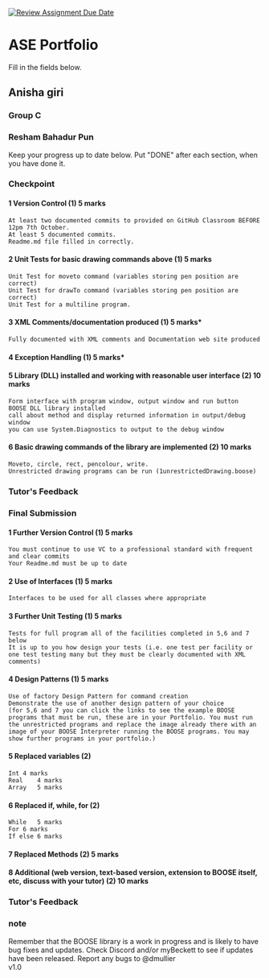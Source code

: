 [![Review Assignment Due Date](https://classroom.github.com/assets/deadline-readme-button-22041afd0340ce965d47ae6ef1cefeee28c7c493a6346c4f15d667ab976d596c.svg)](https://classroom.github.com/a/iqf2MWm1)
# ASE Portfolio
Fill in the fields below.

## Anisha giri
### Group C
### Resham Bahadur Pun

Keep your progress up to date below. Put "DONE" after each section, when you have done it.

### Checkpoint
#### 1 Version Control (1) 5 marks
	At least two documented commits to provided on GitHub Classroom BEFORE 12pm 7th October.
	At least 5 documented commits.
	Readme.md file filled in correctly.
#### 2 Unit Tests for basic drawing commands above (1) 5 marks
	Unit Test for moveto command (variables storing pen position are correct)
	Unit Test for drawTo command (variables storing pen position are correct)
	Unit Test for a multiline program.
#### 3 XML Comments/documentation produced (1) 5 marks*
	Fully documented with XML comments and Documentation web site produced 
#### 4 Exception Handling (1) 5 marks*
#### 5 Library (DLL) installed and working with reasonable user interface (2) 10 marks
	Form interface with program window, output window and run button
	BOOSE DLL library installed 
	call about method and display returned information in output/debug window
	you can use System.Diagnostics to output to the debug window
#### 6 Basic drawing commands of the library are implemented (2) 10 marks
	Moveto, circle, rect, pencolour, write.
	Unrestricted drawing programs can be run (1unrestrictedDrawing.boose)

### Tutor's Feedback


### Final Submission
#### 1 Further Version Control (1) 5 marks
	You must continue to use VC to a professional standard with frequent and clear commits
	Your Readme.md must be up to date
#### 2 Use of Interfaces (1) 5 marks 
	Interfaces to be used for all classes where appropriate
#### 3 Further Unit Testing (1) 5 marks
	Tests for full program all of the facilities completed in 5,6 and 7 below
	It is up to you how design your tests (i.e. one test per facility or one test testing many but they must be clearly documented with XML comments)
#### 4 Design Patterns (1) 5 marks 
	Use of factory Design Pattern for command creation
	Demonstrate the use of another design pattern of your choice
	(for 5,6 and 7 you can click the links to see the example BOOSE programs that must be run, these are in your Portfolio. You must run the unrestricted programs and replace the image already there with an 	image of your BOOSE Interpreter running the BOOSE programs. You may show further programs in your portfolio.)
#### 5 Replaced variables (2)
	Int	4 marks
	Real	4 marks
	Array	5 marks
#### 6 Replaced if, while, for (2)
	While 	5 marks
	For	6 marks
	If else	6 marks
#### 7 Replaced Methods (2) 5 marks


#### 8 Additional (web version, text-based version, extension to BOOSE itself, etc, discuss with your tutor) (2) 10 marks


### Tutor's Feedback


### note
Remember that the BOOSE library is a work in progress and is likely to have bug fixes and updates. Check Discord and/or myBeckett to see if updates have been released.
Report any bugs to @dmullier\
v1.0
